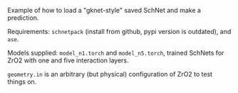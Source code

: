 Example of how to load a "gknet-style" saved SchNet and make a prediction.

Requirements: `schnetpack` (install from github, pypi version is outdated), and `ase`.

Models supplied: `model_n1.torch` and `model_n5.torch`, trained SchNets for ZrO2 with one and five interaction layers.

`geometry.in` is an arbitrary (but physical) configuration of ZrO2 to test things on.
